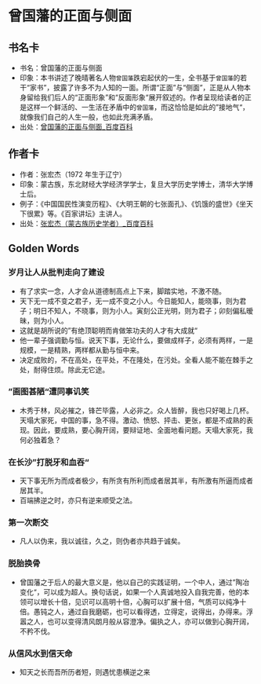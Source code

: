 # 曾国藩的正面与侧面

## 书名卡

- 书名：曾国藩的正面与侧面
- 印象：本书讲述了晚晴著名人物`曾国藩`跌宕起伏的一生，全书基于`曾国藩`的若干“家书”，披露了许多不为人知的一面。所谓“正面”与“侧面”，正是从人物本身留给我们后人的“正面形象”和“反面形象“展开叙述的。作者呈现给读者的正是这样一个鲜活的、一生活在矛盾中的`曾国藩`，而这恰恰是如此的”接地气“，就像我们自己的人生一般，也如此充满矛盾。
- 出处：[曾国藩的正面与侧面\_百度百科][1]

## 作者卡

- 作者：张宏杰（1972 年生于辽宁）
- 印象：蒙古族，东北财经大学经济学学士，复旦大学历史学博士，清华大学博士后。
- 例子：《中国国民性演变历程》、《大明王朝的七张面孔》、《饥饿的盛世》《坐天下很累》等。《百家讲坛》主讲人。
- 出处：[张宏杰（蒙古族历史学者）\_百度百科][2]

## Golden Words

### 岁月让人从批判走向了建设

- 有了求实一念，人才会从道德制高点上下来，脚踏实地，不激不随。
- 天下无一成不变之君子，无一成不变之小人。今日能知人，能晓事，则为君子；明日不知人，不晓事，则为小人。寅刻公正光明，则为君子；卯刻偏私暧昧，则为小人。
- 这就是胡所说的”有绝顶聪明而肯做笨功夫的人才有大成就“
- 他一辈子强调勤与恒。说天下事，无论什么，要做成样子，必须有两样，一是规模，一是精熟，两样都从勤与恒中来。
- 决定成败的，不在高处，在平处，不在隆处，在污处。全看人能不能在棘手之处，耐得住烦。除此无它途。

### ”画图甚陋“遭同事讥笑

- 木秀于林，风必摧之，锋芒毕露，人必非之。众人皆醉，我也只好喝上几杯。天塌大家死，中国的事，急不得。激动、愤怒、抨击、更张，都是不成熟的表现。因此，要成熟，要心胸开阔，要辩证地、全面地看问题。天塌大家死，我何必独着急？

### 在长沙”打脱牙和血吞“

- 天下事无所为而成者极少，有所贪有所利而成者居其半，有所激有所逼而成者居其半。
- 百端拂逆之时，亦只有逆来顺受之法。

### 第一次断交

- 凡人以伪来，我以诚往，久之，则伪者亦共趋于诚矣。

### 脱胎换骨

- 曾国藩之于后人的最大意义是，他以自己的实践证明，一个中人，通过”陶冶变化“，可以成为超人。换句话说，如果一个人真诚地投入自我完善，他的本领可以增长十倍，见识可以高明十倍，心胸可以扩展十倍，气质可以纯净十倍。愚钝之人，通过自我磨砺，也可以看得透，立得定，说得出，办得来。浮嚣之人，也可以变得清风朗月般从容澄净。偏执之人，亦可以做到心胸开阔，不矜不伐。

### 从信风水到信天命

- 知天之长而吾所历者短，则遇忧患横逆之来

[1]: http://baike.baidu.com/link?url=-0palQlqBBQEDmqlCfhoAFwVd9S2z_yyruSYxkhXBPBqwSwzygfbpjUP6D86RrOKQaLx91Agv33-bXpePmXSa-qXwxhcwzLoO718XDOsmLCUXB7EJn0w712C93VAnGsgBHzGY8kLx8JA61KLOvg1p0MzYNOG0erKxBQ1Fdfo-mEtTgvY8VxIeFtMlyQFaH92
[2]: http://baike.baidu.com/link?url=2v_HXQPis1Ii1c5Ar6H_NN9q8UTkMX1b8zzV0RLg1-VcOVqceo4IxVBBnRcT6JWVORWKBEM0ZfuhGXDLufwi95RRunjrOWMXkiq_zFGIOjYzZROTM-6Z62--dlgRHirt
